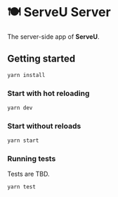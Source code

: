 # 🍽️ ServeU Server

The server-side app of **ServeU**.

## Getting started

```sh
yarn install
```

### Start with hot reloading

```sh
yarn dev
```

### Start without reloads

```sh
yarn start
```

### Running tests

Tests are TBD.

```sh
yarn test
```

